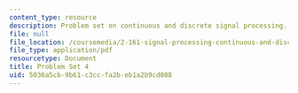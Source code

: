 ```yaml
---
content_type: resource
description: Problem set on continuous and discrete signal processing.
file: null
file_location: /coursemedia/2-161-signal-processing-continuous-and-discrete-fall-2008/5036a5cb9b61c3ccfa2beb1a2b9cd088_ps4.pdf
file_type: application/pdf
resourcetype: Document
title: Problem Set 4
uid: 5036a5cb-9b61-c3cc-fa2b-eb1a2b9cd088
---
```

